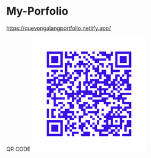 # My-Porfolio
https://quevongalangportfolio.netlify.app/

QR CODE
![plot](/images/myportofilioqrcode.png)
